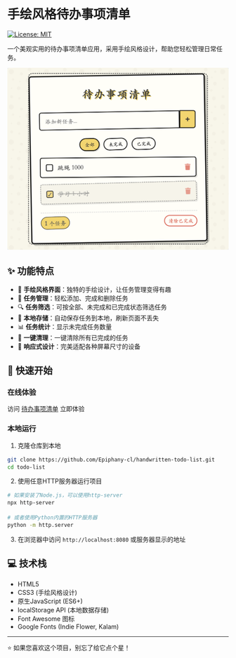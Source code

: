 # 手绘风格待办事项清单

[![License: MIT](https://img.shields.io/badge/License-MIT-yellow.svg)](https://opensource.org/licenses/MIT)

一个美观实用的待办事项清单应用，采用手绘风格设计，帮助您轻松管理日常任务。

![应用预览](./assets/preview.png)

## ✨ 功能特点

- 💫 **手绘风格界面**：独特的手绘设计，让任务管理变得有趣
- 📝 **任务管理**：轻松添加、完成和删除任务
- 🔍 **任务筛选**：可按全部、未完成和已完成状态筛选任务
- 💾 **本地存储**：自动保存任务到本地，刷新页面不丢失
- 📊 **任务统计**：显示未完成任务数量
- 🧹 **一键清理**：一键清除所有已完成的任务
- 📱 **响应式设计**：完美适配各种屏幕尺寸的设备

## 🚀 快速开始

### 在线体验

访问 [待办事项清单](https://epiphany-cl.github.io/handwritten-todo-list/) 立即体验

### 本地运行

1. 克隆仓库到本地

```bash
git clone https://github.com/Epiphany-cl/handwritten-todo-list.git
cd todo-list
```

2. 使用任意HTTP服务器运行项目

```bash
# 如果安装了Node.js，可以使用http-server
npx http-server

# 或者使用Python内置的HTTP服务器
python -m http.server
```

3. 在浏览器中访问 `http://localhost:8080` 或服务器显示的地址

## 💻 技术栈

- HTML5
- CSS3 (手绘风格设计)
- 原生JavaScript (ES6+)
- localStorage API (本地数据存储)
- Font Awesome 图标
- Google Fonts (Indie Flower, Kalam)

---

⭐️ 如果您喜欢这个项目，别忘了给它点个星！